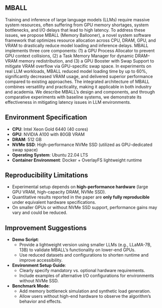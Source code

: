 ## MBALL
Training and inference of large language models (LLMs) require massive system resources, often suffering from GPU memory shortages, system bottlenecks, and I/O delays that lead to high latency. To address these issues, we propose MBALL (Memory Ballooner), a novel system software framework that optimizes resource allocation across CPU, DRAM, GPU, and VRAM to drastically reduce model loading and inference delays. MBALL implements three core components: (1) a GPU Process Allocator to prevent GPU context collisions, (2) a Task Memory Manager for dynamic DRAM–VRAM memory redistribution, and (3) a GPU Booster with Swap Support to mitigate VRAM overflow via GPU-specific swap space. In experiments on real LLM workloads, MBALL reduced model loading time by up to 60%, significantly decreased VRAM usage, and delivered superior performance compared to existing approaches. The integrated architecture of MBALL combines versatility and practicality, making it applicable in both industry and academia. We describe MBALL’s design and components, and through comparative experiments with baseline systems, we demonstrate its effectiveness in mitigating latency issues in LLM environments.

## Environment Specification
- **CPU**: Intel Xeon Gold 6440 (40 cores)
- **GPU**: NVIDIA A100 with 80GB VRAM
- **DRAM**: 512 GB
- **NVMe SSD**: High-performance NVMe SSD (utilized as GPU-dedicated swap space)
- **Operating System**: Ubuntu 22.04 LTS
- **Container Environment**: Docker + OverlayFS lightweight runtime

## Reproducibility Limitations
- Experimental setup depends on **high-performance hardware** (large GPU VRAM, high-capacity DRAM, NVMe SSD).
- Quantitative results reported in the paper are **only fully reproducible** under equivalent hardware specifications.
- On smaller GPUs or without NVMe SSD support, performance gains may vary and could be reduced.

## Improvement Suggestions
- **Demo Script**:
  - Provide a lightweight version using smaller LLMs (e.g., LLaMA-7B, 13B) to validate MBALL’s functionality on lower-end GPUs.
  - Use reduced datasets and configurations to shorten runtime and improve accessibility.
- **Environment Setup Guide**:
  - Clearly specify mandatory vs. optional hardware requirements.
  - Include examples of alternative I/O configurations for environments without NVMe SSD.
- **Benchmark Mode**:
  - Add memory bottleneck simulation and synthetic load generation.
  - Allow users without high-end hardware to observe the algorithm’s behavior and effects.
